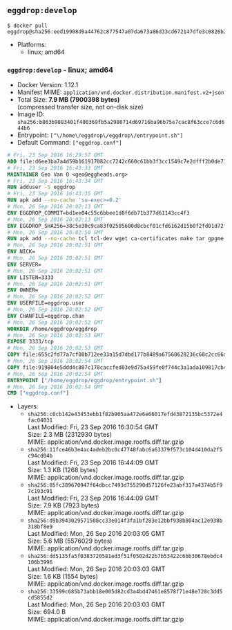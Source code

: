 ## `eggdrop:develop`

```console
$ docker pull eggdrop@sha256:eed19908d9a44762c877547a07da673a86d33cd672147dfe3c0826b203d4ff91
```

-	Platforms:
	-	linux; amd64

### `eggdrop:develop` - linux; amd64

-	Docker Version: 1.12.1
-	Manifest MIME: `application/vnd.docker.distribution.manifest.v2+json`
-	Total Size: **7.9 MB (7900398 bytes)**  
	(compressed transfer size, not on-disk size)
-	Image ID: `sha256:b863b9883401f400369fb5a2980714d69716ba96b75e7cac8f63cce7c6d644b6`
-	Entrypoint: `["\/home\/eggdrop\/eggdrop\/entrypoint.sh"]`
-	Default Command: `["eggdrop.conf"]`

```dockerfile
# Fri, 23 Sep 2016 16:29:57 GMT
ADD file:d6ee3ba7a4d59b161917082cc7242c660c61bb3f3cc1549c7e2dfff2b0de7104 in / 
# Fri, 23 Sep 2016 16:43:33 GMT
MAINTAINER Geo Van O <geo@eggheads.org>
# Fri, 23 Sep 2016 16:43:34 GMT
RUN adduser -S eggdrop
# Fri, 23 Sep 2016 16:43:35 GMT
RUN apk add --no-cache 'su-exec>=0.2'
# Mon, 26 Sep 2016 20:02:13 GMT
ENV EGGDROP_COMMIT=bd1ee04c55c6bbee1d8f6db71b377d61143cc4f3
# Mon, 26 Sep 2016 20:02:13 GMT
ENV EGGDROP_SHA256=38c5e30c9ca83f02505600d8cbcf01cfd6162d15b0f2fd01d72ff1fe27e5f305
# Mon, 26 Sep 2016 20:02:50 GMT
RUN apk add --no-cache tcl tcl-dev wget ca-certificates make tar gpgme bash build-base   && wget https://github.com/eggheads/eggdrop/archive/$EGGDROP_COMMIT.tar.gz -O develop.tar.gz  && echo "$EGGDROP_SHA256  develop.tar.gz" | sha256sum -c -   && tar -zxvf develop.tar.gz   && rm develop.tar.gz     && ( cd eggdrop-$EGGDROP_COMMIT     && ./configure --with-tclinc=/usr/include/tcl8.6/tcl.h --with-tcllib=/usr/lib/x86_64-linux-gnu/libtcl8.6.so     && make config     && make     && make install DEST=/home/eggdrop/eggdrop )   && rm -rf eggdrop-$EGGDROP_COMMIT   && mkdir /home/eggdrop/eggdrop/data   && chown -R eggdrop /home/eggdrop/eggdrop   && apk del tcl-dev wget ca-certificates make tar gpgme build-base
# Mon, 26 Sep 2016 20:02:51 GMT
ENV NICK=
# Mon, 26 Sep 2016 20:02:51 GMT
ENV SERVER=
# Mon, 26 Sep 2016 20:02:51 GMT
ENV LISTEN=3333
# Mon, 26 Sep 2016 20:02:51 GMT
ENV OWNER=
# Mon, 26 Sep 2016 20:02:52 GMT
ENV USERFILE=eggdrop.user
# Mon, 26 Sep 2016 20:02:52 GMT
ENV CHANFILE=eggdrop.chan
# Mon, 26 Sep 2016 20:02:52 GMT
WORKDIR /home/eggdrop/eggdrop
# Mon, 26 Sep 2016 20:02:53 GMT
EXPOSE 3333/tcp
# Mon, 26 Sep 2016 20:02:53 GMT
COPY file:655c2fd77a7cf08b712ee33a15d7dbd177b8489a67560628236c68c2cc66aa58 in /home/eggdrop/eggdrop 
# Mon, 26 Sep 2016 20:02:54 GMT
COPY file:919804e5ddd4c807c178caccfed03e9d75a459fe0f744c3a1ada109817cb44ec in /home/eggdrop/eggdrop/scripts/ 
# Mon, 26 Sep 2016 20:02:54 GMT
ENTRYPOINT ["/home/eggdrop/eggdrop/entrypoint.sh"]
# Mon, 26 Sep 2016 20:02:54 GMT
CMD ["eggdrop.conf"]
```

-	Layers:
	-	`sha256:c0cb142e43453ebb1f82b905aa472e6e66017efd43872135bc5372e4fac04031`  
		Last Modified: Fri, 23 Sep 2016 16:30:54 GMT  
		Size: 2.3 MB (2312930 bytes)  
		MIME: application/vnd.docker.image.rootfs.diff.tar.gzip
	-	`sha256:11fce46b3e4ac4adeb2bc0c47748fabc6a63379f573c104d410da2f5c94cd04b`  
		Last Modified: Fri, 23 Sep 2016 16:44:09 GMT  
		Size: 1.3 KB (1268 bytes)  
		MIME: application/vnd.docker.image.rootfs.diff.tar.gzip
	-	`sha256:85fc389670947f64dbcc7493d755290d57126fe23abf317a4374b5f97c193c91`  
		Last Modified: Fri, 23 Sep 2016 16:44:09 GMT  
		Size: 7.9 KB (7923 bytes)  
		MIME: application/vnd.docker.image.rootfs.diff.tar.gzip
	-	`sha256:d9b3943029571508cc33e014f3fa1bf283e12bbf938b804ac12e938b318bf8e9`  
		Last Modified: Mon, 26 Sep 2016 20:03:05 GMT  
		Size: 5.6 MB (5576029 bytes)  
		MIME: application/vnd.docker.image.rootfs.diff.tar.gzip
	-	`sha256:dd5135fa5f0383720581ed3f51f0502d22b7b53422c6bb30678ebdc4106b3996`  
		Last Modified: Mon, 26 Sep 2016 20:03:03 GMT  
		Size: 1.6 KB (1554 bytes)  
		MIME: application/vnd.docker.image.rootfs.diff.tar.gzip
	-	`sha256:33599c685b73abb18e005d82cd3a4bd47461e8578f71e48e728c3dd5cd5855d2`  
		Last Modified: Mon, 26 Sep 2016 20:03:03 GMT  
		Size: 694.0 B  
		MIME: application/vnd.docker.image.rootfs.diff.tar.gzip
